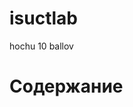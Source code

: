 # isuctlab
hochu 10 ballov
<html>
  <head>
  </head>
  <body>
    <h1>Содержание</h1>
  </body>
</html>
